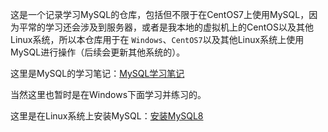 这是一个记录学习MySQL的仓库，包括但不限于在CentOS7上使用MySQL，因为平常的学习还会涉及到服务器，或者是我本地的虚拟机上的CentOS以及其他Linux系统，所以本仓库用于在 `Windows`、`CentOS7`以及其他Linux系统上使用MySQL进行操作（后续会更新其他系统的）。

这里是MySQL的学习笔记：[MySQL学习笔记](MySQL笔记.md)

当然这里也暂时是在Windows下面学习并练习的。

这里是在Linux系统上安装MySQL：[安装MySQL8](安装MySQL8)